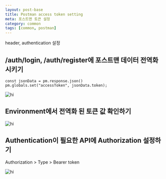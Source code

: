 ```yaml
---
layout: post-base
title: Postman access token setting
meta: 포스트맨 토큰 설정
category: common
tags: [common, postman]
---
```


header, authentication 설정

## /auth/login, /auth/register에 포스트맨 데이터 전역화시키기

```text
const jsonData = pm.response.json()
pm.globals.set("accessToken", jsonData.token);
```

![hi](https://user-images.githubusercontent.com/22067260/148673081-6534c5e2-c1f9-4255-b3f9-4315c45f7c8e.png)

## Environment에서 전역화 된 토큰 값 확인하기

![hi](https://user-images.githubusercontent.com/22067260/148673083-01a41007-a892-42a0-acb5-20dfc767a070.png)

## Authentication이 필요한 API에 Authorization 설정하기

Authorization > Type > Bearer token

![hi](https://user-images.githubusercontent.com/22067260/148673085-fc9be730-c9a9-4f55-a17a-98ab4d3be584.png)
